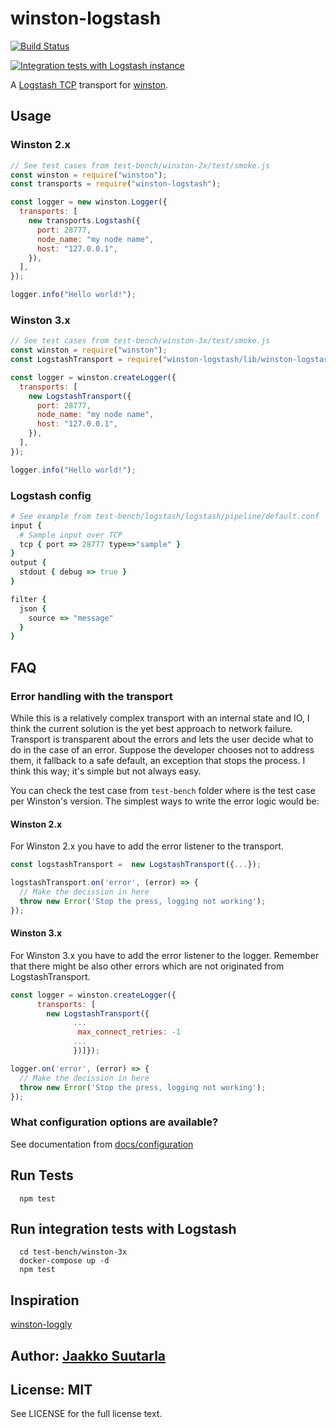 # winston-logstash

[![Build Status](https://github.com/jaakkos/winston-logstash/actions/workflows/build-test.yaml/badge.svg)](https://github.com/jaakkos/winston-logstash/actions/workflows/build-test.yaml)

[![Integration tests with Logstash instance](https://github.com/jaakkos/winston-logstash/actions/workflows/integration-test.yaml/badge.svg?branch=main)](https://github.com/jaakkos/winston-logstash/actions/workflows/integration-test.yaml)

A [Logstash TCP][0] transport for [winston][1].

## Usage

### Winston 2.x

``` js
// See test cases from test-bench/winston-2x/test/smoke.js
const winston = require("winston");
const transports = require("winston-logstash");

const logger = new winston.Logger({
  transports: [
    new transports.Logstash({
      port: 28777,
      node_name: "my node name",
      host: "127.0.0.1",
    }),
  ],
});

logger.info("Hello world!");
```

### Winston 3.x

``` js
// See test cases from test-bench/winston-3x/test/smoke.js
const winston = require("winston");
const LogstashTransport = require("winston-logstash/lib/winston-logstash-latest");

const logger = winston.createLogger({
  transports: [
    new LogstashTransport({
      port: 28777,
      node_name: "my node name",
      host: "127.0.0.1",
    }),
  ],
});

logger.info("Hello world!");
```

### Logstash config

``` ruby
# See example from test-bench/logstash/logstash/pipeline/default.conf
input {
  # Sample input over TCP
  tcp { port => 28777 type=>"sample" }
}
output {
  stdout { debug => true }
}

filter {
  json {
    source => "message"
  }
}
```

## FAQ

### Error handling with the transport

While this is a relatively complex transport with an internal state and IO, I think the current solution is the yet best approach to network failure. Transport is transparent about the errors and lets the user decide what to do in the case of an error. Suppose the developer chooses not to address them, it fallback to a safe default, an exception that stops the process. I think this way; it's simple but not always easy.

You can check the test case from `test-bench` folder where is the test case per Winston's version. The simplest ways to write the error logic would be:

#### Winston 2.x

For Winston 2.x you have to add the error listener to the transport.

``` js
const logstashTransport =  new LogstashTransport({...});

logstashTransport.on('error', (error) => {
  // Make the decission in here
  throw new Error('Stop the press, logging not working');
});

```

#### Winston 3.x

For Winston 3.x you have to add the error listener to the logger. Remember that there might be also other errors which are not originated from LogstashTransport.

``` js
const logger = winston.createLogger({
      transports: [
        new LogstashTransport({
              ...
               max_connect_retries: -1
              ...
              })]});

logger.on('error', (error) => {
  // Make the decission in here
  throw new Error('Stop the press, logging not working');
});
```

### What configuration options are available?

See documentation from [docs/configuration](docs/configuration.md)

## Run Tests

```shell
  npm test
```

## Run integration tests with Logstash

```shell
  cd test-bench/winston-3x
  docker-compose up -d
  npm test
```

## Inspiration

[winston-loggly][2]

## Author: [Jaakko Suutarla](https://github.com/jaakkos)

## License: MIT

See LICENSE for the full license text.

[0]: http://logstash.net/
[1]: https://github.com/flatiron/winston
[2]: https://github.com/indexzero/winston-loggly
